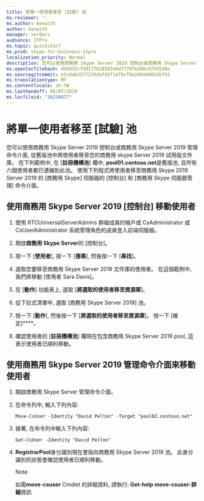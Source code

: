 ```yaml
---
title: 將單一使用者移至 [試驗] 池
ms.reviewer: ''
ms.author: kenwith
author: kenwith
manager: serdars
audience: ITPro
ms.topic: quickstart
ms.prod: skype-for-business-itpro
localization_priority: Normal
description: 您可以使用商務用 Skype Server 2019 控制台或商務用 Skype Server 2019 管理命令介面, 從舊版池中將使用者移至您的商務用 skype Server 2019 試用版文件庫。 在下列範例中, 在 [註冊機構池] 欄中, pool01.contoso.net 是舊版池, 且所有六個使用者都已連線到此池。 使用下列程式將使用者移至商務用 Skype 2019 Server 2019 的 [商務用 Skype] 伺服器的 [控制台] 和 [商務用 Skype 伺服器管理] 命令介面。
ms.openlocfilehash: 456035cfd917f620383d4dff70f6366cd73d530e
ms.sourcegitcommit: e1c8a62577229daf42f1a7bcfba268a9001bb791
ms.translationtype: MT
ms.contentlocale: zh-TW
ms.lasthandoff: 08/07/2019
ms.locfileid: "36238077"
---
```

# <a name="move-a-single-user-to-the-pilot-pool"></a>將單一使用者移至 [試驗] 池

您可以使用商務用 Skype Server 2019 控制台或商務用 Skype Server 2019 管理命令介面, 從舊版池中將使用者移至您的商務用 skype Server 2019 試用版文件庫。 在下列範例中, 在 [**註冊機構池**] 欄中, **pool01.contoso.net**是舊版池, 且所有六個使用者都已連線到此池。 使用下列程式將使用者移至商務用 Skype 2019 Server 2019 的 [商務用 Skype] 伺服器的 [控制台] 和 [商務用 Skype 伺服器管理] 命令介面。 
  
## <a name="to-move-a-user-by-using-the-skype-for-business-server-2019-control-panel"></a>使用商務用 Skype Server 2019 [控制台] 移動使用者
  
1. 使用 RTCUniversalServerAdmins 群組成員的帳戶或 CsAdministrator 或 CsUserAdministrator 系統管理角色的成員登入前端伺服器。
    
2. 開啟**商務用 Skype Server**的 [控制台]。
    
3. 按一下 [**使用者**], 按一下 [**搜尋**], 然後按一下 [**尋找**]。
    
4. 選取您要移至商務用 Skype Server 2019 文件庫的使用者。 在這個範例中, 我們將移動 [使用者 Sara Davis]。
    
5. 在 [**動作**] 功能表上, 選取 [**將選取的使用者移至資源庫**]。
    
6. 從下拉式清單中, 選取 [商務用 Skype Server 2019] 池。
    
7. 按一下 [**動作**], 然後按一下 [**將選取的使用者移至資源庫**]。 按一下 [確定]****。
  
8. 確認使用者的 [**註冊機構池**] 欄現在包含商務用 Skype Server 2019 pool, 這表示使用者已順利移動。 
    
## <a name="to-move-a-user-by-using-the-skype-for-business-server-2019-management-shell"></a>使用商務用 Skype Server 2019 管理命令介面來移動使用者

1. 開啟商務用 Skype Server 管理命令介面。
    
2. 在命令列中, 輸入下列內容: 
    
   ```
   Move-CsUser -Identity "David Pelton" -Target "pool02.contoso.net"
   ```

3. 接著, 在命令列中輸入下列內容: 
    
   ```
   Get-CsUser -Identity "David Pelton"
   ```

4. **RegistrarPool**身分識別現在會指向商務用 Skype Server 2019 池。 此身分識別的狀態會確認使用者已順利移動。 

    > [!NOTE]
    > 如需**move-csuser** Cmdlet 的詳細資料, 請執行: **Get-help move-csuser-詳細**資訊
  

